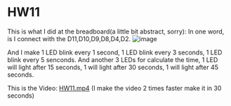 # HW11

This is what I did at the breadboard(a little bit abstract, sorry):
In one word, is I connect with the D11,D10,D9,D8,D4,D2.
![image](https://github.com/user-attachments/assets/8156e09f-dffb-4ba0-8d5d-4f862cb42834)

And I make 1 LED blink every 1 second, 1 LED blink every 3 seconds, 1 LED blink every 5 senconds.
And another 3 LEDs for calculate the time, 1 LED will light after 15 seconds, 1 will light after 30 seconds, 1 will light after 45 seconds.

This is the Video:
[HW11.mp4](https://github.com/Ruolin-Wu-DM-GY-6063-2024F-B/HW11/blob/01c6201060f89602a2e14025e1362213a55747ab/HW11.mp4)
(I make the video 2 times faster make it in 30 seconds)
